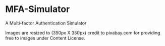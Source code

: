 # MFA-Simulator
A Multi-factor Authentication Simulator


Images are resized to (350px X 350px)
credit to pixabay.com for providing free to images under Content License.